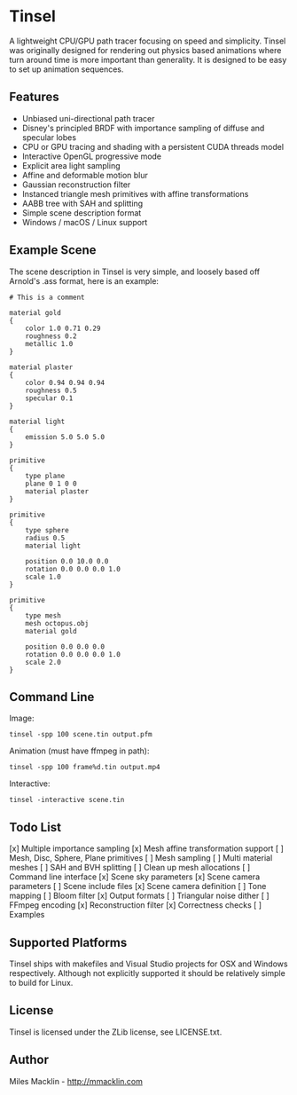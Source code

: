 Tinsel
======

A lightweight CPU/GPU path tracer focusing on speed and simplicity. Tinsel was
originally designed for rendering out physics based animations where turn around
time is more important than generality. It is designed to be easy to set up
animation sequences.

Features
--------

- Unbiased uni-directional path tracer
- Disney's principled BRDF with importance sampling of diffuse and specular lobes
- CPU or GPU tracing and shading with a persistent CUDA threads model
- Interactive OpenGL progressive mode
- Explicit area light sampling
- Affine and deformable motion blur
- Gaussian reconstruction filter
- Instanced triangle mesh primitives with affine transformations
- AABB tree with SAH and splitting
- Simple scene description format
- Windows / macOS / Linux support

Example Scene
-------------

The scene description in Tinsel is very simple, and loosely based off Arnold's .ass format,
here is an example:

```
# This is a comment

material gold
{
	color 1.0 0.71 0.29
	roughness 0.2
	metallic 1.0	
}

material plaster
{
	color 0.94 0.94 0.94
	roughness 0.5
	specular 0.1
}

material light
{
	emission 5.0 5.0 5.0
}

primitive
{
	type plane
	plane 0 1 0 0
	material plaster
}

primitive
{
	type sphere
	radius 0.5
	material light

	position 0.0 10.0 0.0
	rotation 0.0 0.0 0.0 1.0
	scale 1.0
}

primitive
{
	type mesh
	mesh octopus.obj
	material gold

	position 0.0 0.0 0.0
	rotation 0.0 0.0 0.0 1.0
	scale 2.0
}

```

Command Line
------------

Image:

```
tinsel -spp 100 scene.tin output.pfm
```

Animation (must have ffmpeg in path):

```
tinsel -spp 100 frame%d.tin output.mp4
```

Interactive:

```
tinsel -interactive scene.tin
```

Todo List
---------

[x] Multiple importance sampling
[x] Mesh affine transformation support
[ ] Mesh, Disc, Sphere, Plane primitives
[ ] Mesh sampling
[ ] Multi material meshes
[ ] SAH and BVH splitting
[ ] Clean up mesh allocations
[ ] Command line interface
[x] Scene sky parameters
[x] Scene camera parameters
[ ] Scene include files
[x] Scene camera definition
[ ] Tone mapping
[ ] Bloom filter
[x] Output formats
[ ] Triangular noise dither
[ ] FFmpeg encoding
[x] Reconstruction filter
[x] Correctness checks
[ ] Examples

Supported Platforms
-------------------

Tinsel ships with makefiles and Visual Studio projects for OSX and Windows respectively. Although not explicitly supported it should be relatively simple to build for Linux.

License
-------

Tinsel is licensed under the ZLib license, see LICENSE.txt.

Author
------

Miles Macklin - http://mmacklin.com